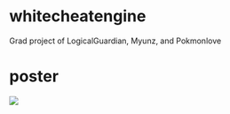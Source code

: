 # whitecheatengine
Grad project of LogicalGuardian, Myunz, and Pokmonlove

# poster
<img src="https://i.ibb.co/mBvPhgk/pdf-1-Powered-by-Max-AI.png"/>
